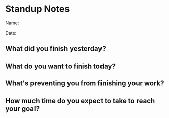 # Standup Notes

Name:

Date:

## What did you finish yesterday?

## What do you want to finish today?

## What's preventing you from finishing your work?

## How much time do you expect to take to reach your goal?

